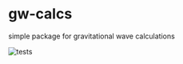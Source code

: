 # gw-calcs
simple package for gravitational wave calculations 

![tests](https://github.com/katiebreivik/gw-calcs/workflows/Python%20package/badge.svg)
